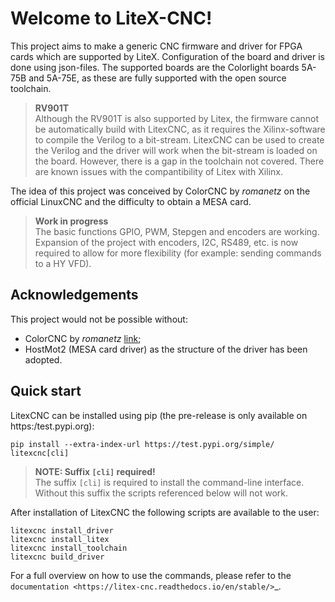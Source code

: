 # Welcome to LiteX-CNC!

This project aims to make a generic CNC firmware and driver for FPGA cards which are supported by LiteX. Configuration of the board and driver is done using json-files. The supported boards are the Colorlight boards 5A-75B and 5A-75E, as these are fully supported with the open source toolchain.

> **RV901T** <br>
> Although the RV901T is also supported by Litex, the firmware cannot be automatically build with LitexCNC, as it requires the Xilinx-software to compile the Verilog to a bit-stream. LitexCNC can be used to create the Verilog and the driver will work when the bit-stream is loaded on the board. However, there is a gap in the toolchain not covered. There are known issues with the compantibility of Litex with Xilinx.


The idea of this project was conceived by ColorCNC by *romanetz* on the official LinuxCNC and the difficulty to obtain a MESA card.

> **Work in progress** <br>
> The basic functions GPIO, PWM, Stepgen and encoders are working. Expansion of the project with encoders, I2C, RS489, etc. is now required to allow for more flexibility (for example: sending commands to a HY VFD).

## Acknowledgements
This project would not be possible without:
- ColorCNC by *romanetz* [link](https://forum.linuxcnc.org/27-driver-boards/44422-colorcnc?start=0);
- HostMot2 (MESA card driver) as the structure of the driver has been adopted.

## Quick start
LitexCNC can be installed using pip (the pre-release is only available on https:/test.pypi.org):
```shell
pip install --extra-index-url https://test.pypi.org/simple/ litexcnc[cli]
```

> **NOTE: Suffix `[cli]` required!** <br>
> The suffix `[cli]` is required to install the command-line interface. Without this suffix the scripts referenced below will not work.

After installation of LitexCNC the following scripts are available to the user:
```shell
litexcnc install_driver
litexcnc install_litex
litexcnc install_toolchain
litexcnc build_driver
```

For a full overview on how to use the commands, please refer to the `documentation <https://litex-cnc.readthedocs.io/en/stable/>`_.
